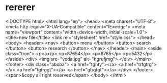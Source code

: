 # rererer
&lt;!DOCTYPE html> &lt;html lang="en"> &lt;head>     &lt;meta charset="UTF-8">     &lt;meta http-equiv="X-UA-Compatible" content="IE=edge">     &lt;meta name="viewport" content="width=device-width, initial-scale=1.0">     &lt;title>new file&lt;/title>     &lt;link rel="stylesheet" href="style.css"> &lt;/head> &lt;body>      &lt;header>         &lt;nav>             &lt;button>   menu   &lt;/button>             &lt;button>   search   &lt;/button>             &lt;button>   research   &lt;/button>         &lt;/nav>       &lt;/header>      &lt;main>         &lt;aside class="tron">             &lt;p>a&lt;/p>             &lt;p>87654&lt;/p>             &lt;p>8765&lt;/p>             &lt;p>5432&lt;/p>         &lt;/aside>         &lt;div>             &lt;img src="voda.jpg" alt="hgrufjmg">         &lt;/div>     &lt;/main>     &lt;footer>         &lt;div class="aboba">             &lt;a href="tghty">&lt;/a>             &lt;a href="trfgtrg">&lt;/a>             &lt;a href="tgtrggt">&lt;/a>             &lt;a href="gtrgtgf">&lt;/a>         &lt;/div>     &lt;/footer>         &lt;span>&amp;copy all right reserved&lt;/span> &lt;/body> &lt;/html>
